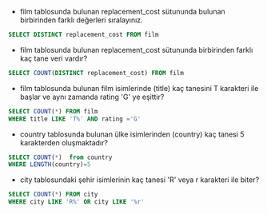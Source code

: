 - film tablosunda bulunan replacement_cost sütununda bulunan birbirinden farklı değerleri sıralayınız.

```sql
SELECT DISTINCT replacement_cost FROM film
```

- film tablosunda bulunan replacement_cost sütununda birbirinden farklı kaç tane veri vardır?

```sql
SELECT COUNT(DISTINCT replacement_cost) FROM film
```

- film tablosunda bulunan film isimlerinde (title) kaç tanesini T karakteri ile başlar ve aynı zamanda rating 'G' ye eşittir?

```sql
SELECT COUNT(*) FROM film
WHERE title LIKE 'T%' AND rating ='G'
```

- country tablosunda bulunan ülke isimlerinden (country) kaç tanesi 5 karakterden oluşmaktadır?

```sql
SELECT COUNT(*)  from country
WHERE LENGTH(country)=5
```

- city tablosundaki şehir isimlerinin kaç tanesi 'R' veya r karakteri ile biter?

```sql
SELECT COUNT(*) FROM city
WHERE city LIKE 'R%' OR city LIKE '%r'
```
